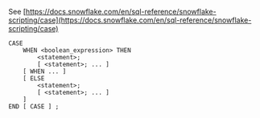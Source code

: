 See [https://docs.snowflake.com/en/sql-reference/snowflake-scripting/case](https://docs.snowflake.com/en/sql-reference/snowflake-scripting/case)
```
CASE
    WHEN <boolean_expression> THEN
        <statement>;
        [ <statement>; ... ]
    [ WHEN ... ]
    [ ELSE
        <statement>;
        [ <statement>; ... ]
    ]
END [ CASE ] ;
```

